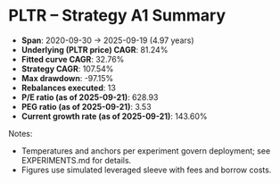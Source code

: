 # PLTR – Strategy A1 Summary

- **Span**: 2020-09-30 → 2025-09-19 (4.97 years)
- **Underlying (PLTR price) CAGR**: 81.24%
- **Fitted curve CAGR**: 32.76%
- **Strategy CAGR**: 107.54%
- **Max drawdown**: -97.15%
- **Rebalances executed**: 13
- **P/E ratio (as of 2025-09-21)**: 628.93
- **PEG ratio (as of 2025-09-21)**: 3.53
- **Current growth rate (as of 2025-09-21)**: 143.60%

Notes:

- Temperatures and anchors per experiment govern deployment; see EXPERIMENTS.md for details.
- Figures use simulated leveraged sleeve with fees and borrow costs.

